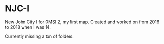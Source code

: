 # NJC-I
New John City I for OMSI 2, my first map. Created and worked on from 2016 to 2018 when I was 14.

Currently missing a ton of folders.
